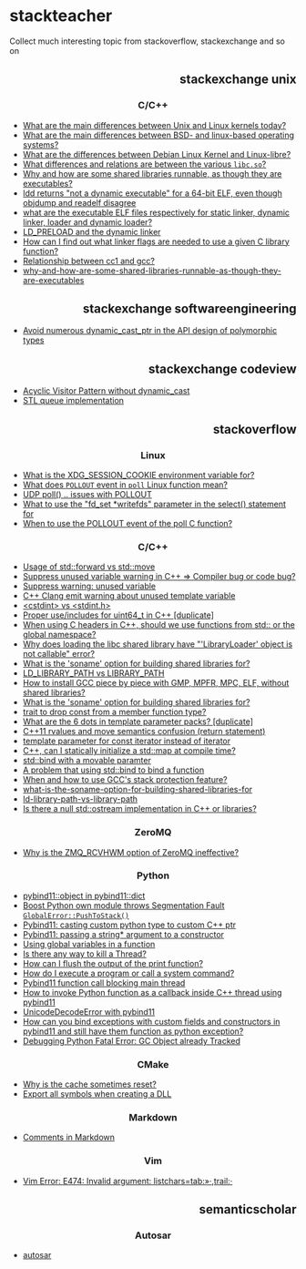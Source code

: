 # stackteacher

Collect much interesting topic from stackoverflow, stackexchange and so on

<h2 align="right">stackexchange unix</h2>

<h3 align="center">C/C++</h3>

- [What are the main differences between Unix and Linux kernels today?](https://unix.stackexchange.com/questions/26714/what-are-the-main-differences-between-unix-and-linux-kernels-today)
- [What are the main differences between BSD- and linux-based operating systems?](https://unix.stackexchange.com/questions/24755/what-are-the-main-differences-between-bsd-and-linux-based-operating-systems)
- [What are the differences between Debian Linux Kernel and Linux-libre?](https://unix.stackexchange.com/questions/288027/what-are-the-differences-between-debian-linux-kernel-and-linux-libre)
- [What differences and relations are between the various `libc.so`?](https://unix.stackexchange.com/questions/449107/what-differences-and-relations-are-between-the-various-libc-so)
- [Why and how are some shared libraries runnable, as though they are executables?](https://unix.stackexchange.com/questions/223385/why-and-how-are-some-shared-libraries-runnable-as-though-they-are-executables)
- [ldd returns "not a dynamic executable" for a 64-bit ELF, even though objdump and readelf disagree](https://unix.stackexchange.com/questions/242863/ldd-returns-not-a-dynamic-executable-for-a-64-bit-elf-even-though-objdump-and)
- [what are the executable ELF files respectively for static linker, dynamic linker, loader and dynamic loader?](https://unix.stackexchange.com/questions/476780/what-are-the-executable-elf-files-respectively-for-static-linker-dynamic-linker)
- [LD_PRELOAD and the dynamic linker](https://unix.stackexchange.com/questions/618754/ld-preload-and-the-dynamic-linker)
- [How can I find out what linker flags are needed to use a given C library function?](https://unix.stackexchange.com/questions/277845/how-can-i-find-out-what-linker-flags-are-needed-to-use-a-given-c-library-functio?noredirect=1)
- [Relationship between cc1 and gcc?](https://unix.stackexchange.com/questions/77779/relationship-between-cc1-and-gcc)
- [why-and-how-are-some-shared-libraries-runnable-as-though-they-are-executables](https://unix.stackexchange.com/questions/223385/why-and-how-are-some-shared-libraries-runnable-as-though-they-are-executables)

<h2 align="right">stackexchange softwareengineering</h2>

- [Avoid numerous dynamic_cast_ptr in the API design of polymorphic types](https://softwareengineering.stackexchange.com/questions/386649/avoid-numerous-dynamic-cast-ptr-in-the-api-design-of-polymorphic-types)

<h2 align="right">stackexchange codeview</h2>

- [Acyclic Visitor Pattern without dynamic_cast](https://codereview.stackexchange.com/questions/169457/acyclic-visitor-pattern-without-dynamic-cast)
- [STL queue implementation](https://codereview.stackexchange.com/questions/60716/stl-queue-implementation)

<h2 align="right">stackoverflow</h2>

<h3 align="center">Linux</h3>

- [What is the XDG_SESSION_COOKIE environment variable for?](https://stackoverflow.com/questions/632515/what-is-the-xdg-session-cookie-environment-variable-for)
- [What does `POLLOUT` event in `poll` Linux function mean?](https://stackoverflow.com/questions/30171464/what-does-pollout-event-in-poll-linux-function-mean)
- [UDP poll() .. issues with POLLOUT](https://stackoverflow.com/questions/43847003/udp-poll-issues-with-pollout)
- [What to use the "fd_set *writefds" parameter in the select() statement for](https://stackoverflow.com/questions/7076320/what-to-use-the-fd-set-writefds-parameter-in-the-select-statement-for)
- [When to use the POLLOUT event of the poll C function?](https://stackoverflow.com/questions/12170037/when-to-use-the-pollout-event-of-the-poll-c-function)

<h3 align="center">C/C++</h3>

- [Usage of std::forward vs std::move](https://stackoverflow.com/questions/28828159/usage-of-stdforward-vs-stdmove)
- [Suppress unused variable warning in C++ => Compiler bug or code bug?](https://stackoverflow.com/questions/1905228/suppress-unused-variable-warning-in-c-compiler-bug-or-code-bug)
- [Suppress warning: unused variable](https://stackoverflow.com/questions/42781986/suppress-warning-unused-variable)
- [C++ Clang emit warning about unused template variable](https://stackoverflow.com/questions/66986718/c-clang-emit-warning-about-unused-template-variable)
- [\<cstdint\> vs \<stdint.h\>](https://stackoverflow.com/questions/13642827/cstdint-vs-stdint-h)
- [Proper use/includes for uint64_t in C++ [duplicate]](https://stackoverflow.com/questions/44667971/proper-use-includes-for-uint64-t-in-c?noredirect=1)
- [When using C headers in C++, should we use functions from std:: or the global namespace?](https://stackoverflow.com/questions/32606023/when-using-c-headers-in-c-should-we-use-functions-from-std-or-the-global-na)
- [Why does loading the libc shared library have "'LibraryLoader' object is not callable" error?](https://stackoverflow.com/questions/50798907/why-does-loading-the-libc-shared-library-have-libraryloader-object-is-not-cal)
- [What is the 'soname' option for building shared libraries for?](https://stackoverflow.com/questions/12637841/what-is-the-soname-option-for-building-shared-libraries-for?noredirect=1)
- [LD_LIBRARY_PATH vs LIBRARY_PATH](https://stackoverflow.com/questions/4250624/ld-library-path-vs-library-path)
- [How to install GCC piece by piece with GMP, MPFR, MPC, ELF, without shared libraries?](https://stackoverflow.com/questions/9450394/how-to-install-gcc-piece-by-piece-with-gmp-mpfr-mpc-elf-without-shared-libra)
- [What is the 'soname' option for building shared libraries for?](https://stackoverflow.com/questions/12637841/what-is-the-soname-option-for-building-shared-libraries-for?noredirect=1)
- [trait to drop const from a member function type?](https://stackoverflow.com/questions/25654186/trait-to-drop-const-from-a-member-function-type/25654229#25654229)
- [What are the 6 dots in template parameter packs? [duplicate]](https://stackoverflow.com/questions/27594731/what-are-the-6-dots-in-template-parameter-packs)
- [C++11 rvalues and move semantics confusion (return statement)](https://stackoverflow.com/questions/4986673/c11-rvalues-and-move-semantics-confusion-return-statement)
- [template parameter for const iterator instead of iterator](https://stackoverflow.com/questions/32544354/template-parameter-for-const-iterator-instead-of-iterator)
- [C++, can I statically initialize a std::map at compile time?](https://stackoverflow.com/questions/2172053/c-can-i-statically-initialize-a-stdmap-at-compile-time)
- [std::bind with a movable paramter](https://stackoverflow.com/questions/60927884/stdbind-with-a-movable-paramter)
- [A problem that using std::bind to bind a function](https://stackoverflow.com/questions/61419938/a-problem-that-using-stdbind-to-bind-a-function)
- [When and how to use GCC's stack protection feature?](https://stackoverflow.com/questions/1629685/when-and-how-to-use-gccs-stack-protection-feature#)
- [what-is-the-soname-option-for-building-shared-libraries-for](https://stackoverflow.com/questions/12637841/what-is-the-soname-option-for-building-shared-libraries-for?noredirect=1)
- [ld-library-path-vs-library-path](https://stackoverflow.com/questions/4250624/ld-library-path-vs-library-path)
- [Is there a null std::ostream implementation in C++ or libraries?](https://stackoverflow.com/questions/8243743/is-there-a-null-stdostream-implementation-in-c-or-libraries)

<h3 align="center">ZeroMQ</h3>

- [Why is the ZMQ_RCVHWM option of ZeroMQ ineffective?](https://stackoverflow.com/questions/36491006/why-is-the-zmq-rcvhwm-option-of-zeromq-ineffective)

<h3 align="center">Python</h3>

- [pybind11::object in pybind11::dict](https://stackoverflow.com/questions/53830479/pybind11object-in-pybind11dict)
- [Boost Python own module throws Segmentation Fault `GlobalError::PushToStack()`](https://stackoverflow.com/questions/57064962/boost-python-own-module-throws-segmentation-fault-globalerrorpushtostack)
- [Pybind11: casting custom python type to custom C++ ptr](https://stackoverflow.com/questions/67084556/pybind11-casting-custom-python-type-to-custom-c-ptr)
- [Pybind11: passing a string* argument to a constructor](https://stackoverflow.com/questions/50279180/pybind11-passing-a-string-argument-to-a-constructor)
- [Using global variables in a function](https://stackoverflow.com/questions/423379/using-global-variables-in-a-function)
- [Is there any way to kill a Thread?](https://stackoverflow.com/questions/323972/is-there-any-way-to-kill-a-thread)
- [How can I flush the output of the print function?](https://stackoverflow.com/questions/230751/how-can-i-flush-the-output-of-the-print-function)
- [How do I execute a program or call a system command?](https://stackoverflow.com/questions/89228/how-do-i-execute-a-program-or-call-a-system-command?page=2&tab=scoredesc#tab-top)
- [Pybind11 function call blocking main thread](https://stackoverflow.com/questions/57383574/pybind11-function-call-blocking-main-thread)
- [How to invoke Python function as a callback inside C++ thread using pybind11](https://stackoverflow.com/questions/60410178/how-to-invoke-python-function-as-a-callback-inside-c-thread-using-pybind11)
- [UnicodeDecodeError with pybind11](https://stackoverflow.com/questions/55803924/unicodedecodeerror-with-pybind11)
- [How can you bind exceptions with custom fields and constructors in pybind11 and still have them function as python exception?](https://stackoverflow.com/questions/62087383/how-can-you-bind-exceptions-with-custom-fields-and-constructors-in-pybind11-and)
- [Debugging Python Fatal Error: GC Object already Tracked](https://stackoverflow.com/questions/23178606/debugging-python-fatal-error-gc-object-already-tracked)

<h3 align="center">CMake</h3>

- [Why is the cache sometimes reset?](https://stackoverflow.com/questions/49183860/why-is-the-cache-sometimes-reset)
- [Export all symbols when creating a DLL](https://stackoverflow.com/questions/225432/export-all-symbols-when-creating-a-dll/731767)

<h3 align="center">Markdown</h3>

- [Comments in Markdown](https://stackoverflow.com/questions/4823468/comments-in-markdown)

<h3 align="center">Vim</h3>

- [Vim Error: E474: Invalid argument: listchars=tab:»·,trail:·](https://stackoverflow.com/questions/18321538/vim-error-e474-invalid-argument-listchars-tab-trail)

<h2 align="right">semanticscholar</h2>

<h3 align="center">Autosar</h3>

- [autosar](https://www.semanticscholar.org/search?q=autosar&sort=relevance)